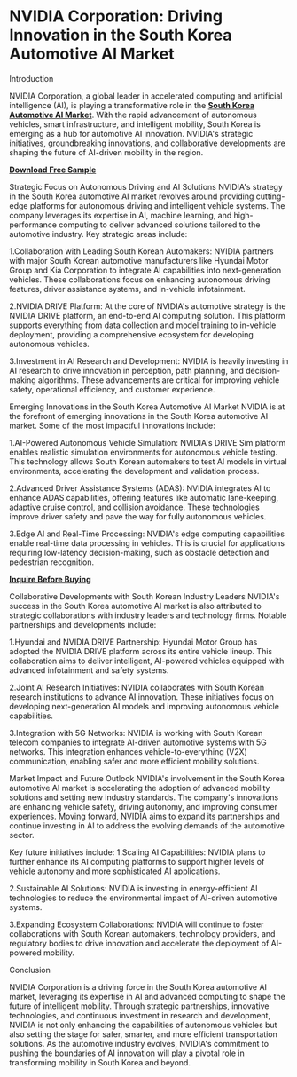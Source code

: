 # NVIDIA Corporation: Driving Innovation in the South Korea Automotive AI Market
Introduction

NVIDIA Corporation, a global leader in accelerated computing and artificial intelligence (AI), is playing a transformative role in the **[South Korea Automotive AI Market](https://www.nextmsc.com/report/south-korea-automotive-ai-market)**. With the rapid advancement of autonomous vehicles, smart infrastructure, and intelligent mobility, South Korea is emerging as a hub for automotive AI innovation. NVIDIA's strategic initiatives, groundbreaking innovations, and collaborative developments are shaping the future of AI-driven mobility in the region.

**[Download Free Sample](https://www.nextmsc.com/south-korea-automotive-ai-market/request-sample)**

Strategic Focus on Autonomous Driving and AI Solutions
NVIDIA's strategy in the South Korea automotive AI market revolves around providing cutting-edge platforms for autonomous driving and intelligent vehicle systems. The company leverages its expertise in AI, machine learning, and high-performance computing to deliver advanced solutions tailored to the automotive industry. Key strategic areas include:

1.Collaboration with Leading South Korean Automakers: NVIDIA partners with major South Korean automotive manufacturers like Hyundai Motor Group and Kia Corporation to integrate AI capabilities into next-generation vehicles. These collaborations focus on enhancing autonomous driving features, driver assistance systems, and in-vehicle infotainment.

2.NVIDIA DRIVE Platform: At the core of NVIDIA's automotive strategy is the NVIDIA DRIVE platform, an end-to-end AI computing solution. This platform supports everything from data collection and model training to in-vehicle deployment, providing a comprehensive ecosystem for developing autonomous vehicles.

3.Investment in AI Research and Development: NVIDIA is heavily investing in AI research to drive innovation in perception, path planning, and decision-making algorithms. These advancements are critical for improving vehicle safety, operational efficiency, and customer experience.

Emerging Innovations in the South Korea Automotive AI Market
NVIDIA is at the forefront of emerging innovations in the South Korea automotive AI market. Some of the most impactful innovations include:

1.AI-Powered Autonomous Vehicle Simulation: NVIDIA's DRIVE Sim platform enables realistic simulation environments for autonomous vehicle testing. This technology allows South Korean automakers to test AI models in virtual environments, accelerating the development and validation process.

2.Advanced Driver Assistance Systems (ADAS): NVIDIA integrates AI to enhance ADAS capabilities, offering features like automatic lane-keeping, adaptive cruise control, and collision avoidance. These technologies improve driver safety and pave the way for fully autonomous vehicles.

3.Edge AI and Real-Time Processing: NVIDIA's edge computing capabilities enable real-time data processing in vehicles. This is crucial for applications requiring low-latency decision-making, such as obstacle detection and pedestrian recognition.

**[Inquire Before Buying](https://www.nextmsc.com/south-korea-automotive-ai-market/inquire-before-buying)**

Collaborative Developments with South Korean Industry Leaders
NVIDIA's success in the South Korea automotive AI market is also attributed to strategic collaborations with industry leaders and technology firms. Notable partnerships and developments include:

1.Hyundai and NVIDIA DRIVE Partnership: Hyundai Motor Group has adopted the NVIDIA DRIVE platform across its entire vehicle lineup. This collaboration aims to deliver intelligent, AI-powered vehicles equipped with advanced infotainment and safety systems.

2.Joint AI Research Initiatives: NVIDIA collaborates with South Korean research institutions to advance AI innovation. These initiatives focus on developing next-generation AI models and improving autonomous vehicle capabilities.

3.Integration with 5G Networks: NVIDIA is working with South Korean telecom companies to integrate AI-driven automotive systems with 5G networks. This integration enhances vehicle-to-everything (V2X) communication, enabling safer and more efficient mobility solutions.

Market Impact and Future Outlook
NVIDIA's involvement in the South Korea automotive AI market is accelerating the adoption of advanced mobility solutions and setting new industry standards. The company's innovations are enhancing vehicle safety, driving autonomy, and improving consumer experiences. Moving forward, NVIDIA aims to expand its partnerships and continue investing in AI to address the evolving demands of the automotive sector.

Key future initiatives include:
1.Scaling AI Capabilities: NVIDIA plans to further enhance its AI computing platforms to support higher levels of vehicle autonomy and more sophisticated AI applications.

2.Sustainable AI Solutions: NVIDIA is investing in energy-efficient AI technologies to reduce the environmental impact of AI-driven automotive systems.

3.Expanding Ecosystem Collaborations: NVIDIA will continue to foster collaborations with South Korean automakers, technology providers, and regulatory bodies to drive innovation and accelerate the deployment of AI-powered mobility.

Conclusion

NVIDIA Corporation is a driving force in the South Korea automotive AI market, leveraging its expertise in AI and advanced computing to shape the future of intelligent mobility. Through strategic partnerships, innovative technologies, and continuous investment in research and development, NVIDIA is not only enhancing the capabilities of autonomous vehicles but also setting the stage for safer, smarter, and more efficient transportation solutions. As the automotive industry evolves, NVIDIA's commitment to pushing the boundaries of AI innovation will play a pivotal role in transforming mobility in South Korea and beyond.

